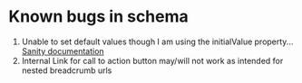 # Known bugs in schema

1. Unable to set default values though I am using the initialValue property... [Sanity documentation](https://www.sanity.io/docs/initial-value-templates)
2. Internal Link for call to action button may/will not work as intended for nested breadcrumb urls